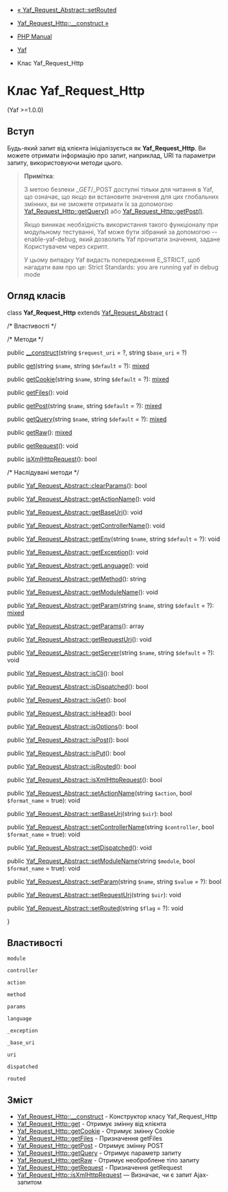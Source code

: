 - [« Yaf_Request_Abstract::setRouted](yaf-request-abstract.setrouted.md)
- [Yaf_Request_Http::\_\_construct »](yaf-request-http.construct.md)

- [PHP Manual](index.md)
- [Yaf](book.yaf.md)
- Клас Yaf_Request_Http

# Клас Yaf_Request_Http

(Yaf \>=1.0.0)

## Вступ

Будь-який запит від клієнта ініціалізується як **Yaf_Request_Http**. Ви
можете отримати інформацію про запит, наприклад, URI та параметри запиту,
використовуючи методи цього.

> **Примітка**:
>
> З метою безпеки $\_GET/$\_POST доступні тільки для читання в Yaf,
> що означає, що якщо ви встановите значення для цих глобальних
> змінних, ви не зможете отримати їх за допомогою
> [Yaf_Request_Http::getQuery()](yaf-request-http.getquery.md) або
> [Yaf_Request_Http::getPost()](yaf-request-http.getpost.md).
>
> Якщо виникає необхідність використання такого функціоналу при
> модульному тестуванні, Yaf може бути зібраний за допомогою
> --enable-yaf-debug, який дозволить Yaf прочитати значення, задане
> Користувачем через скрипт.
>
> У цьому випадку Yaf видасть попередження E_STRICT, щоб нагадати вам
> про це: Strict Standards: you are running yaf in debug mode

## Огляд класів

class **Yaf_Request_Http** extends
[Yaf_Request_Abstract](class.yaf-request-abstract.md) {

/\* Властивості \*/

/\* Методи \*/

public [\_\_construct](yaf-request-http.construct.md)(string
`$request_uri` = ?, string `$base_uri` = ?)

public [get](yaf-request-http.get.md)(string `$name`, string
`$default` = ?):
[mixed](language.types.declarations.md#language.types.declarations.mixed)

public [getCookie](yaf-request-http.getcookie.md)(string `$name`,
string `$default` = ?):
[mixed](language.types.declarations.md#language.types.declarations.mixed)

public [getFiles](yaf-request-http.getfiles.md)(): void

public [getPost](yaf-request-http.getpost.md)(string `$name`, string
`$default` = ?):
[mixed](language.types.declarations.md#language.types.declarations.mixed)

public [getQuery](yaf-request-http.getquery.md)(string `$name`, string
`$default` = ?):
[mixed](language.types.declarations.md#language.types.declarations.mixed)

public [getRaw](yaf-request-http.getraw.md)():
[mixed](language.types.declarations.md#language.types.declarations.mixed)

public [getRequest](yaf-request-http.getrequest.md)(): void

public [isXmlHttpRequest](yaf-request-http.isxmlhttprequest.md)():
bool

/\* Наслідувані методи \*/

public
[Yaf_Request_Abstract::clearParams](yaf-request-abstract.clearparams.md)():
bool

public
[Yaf_Request_Abstract::getActionName](yaf-request-abstract.getactionname.md)():
void

public
[Yaf_Request_Abstract::getBaseUri](yaf-request-abstract.getbaseuri.md)():
void

public
[Yaf_Request_Abstract::getControllerName](yaf-request-abstract.getcontrollername.md)():
void

public
[Yaf_Request_Abstract::getEnv](yaf-request-abstract.getenv.md)(string
`$name`, string `$default` = ?): void

public
[Yaf_Request_Abstract::getException](yaf-request-abstract.getexception.md)():
void

public
[Yaf_Request_Abstract::getLanguage](yaf-request-abstract.getlanguage.md)():
void

public
[Yaf_Request_Abstract::getMethod](yaf-request-abstract.getmethod.md)():
string

public
[Yaf_Request_Abstract::getModuleName](yaf-request-abstract.getmodulename.md)():
void

public
[Yaf_Request_Abstract::getParam](yaf-request-abstract.getparam.md)(string
`$name`, string `$default` = ?):
[mixed](language.types.declarations.md#language.types.declarations.mixed)

public
[Yaf_Request_Abstract::getParams](yaf-request-abstract.getparams.md)():
array

public
[Yaf_Request_Abstract::getRequestUri](yaf-request-abstract.getrequesturi.md)():
void

public
[Yaf_Request_Abstract::getServer](yaf-request-abstract.getserver.md)(string
`$name`, string `$default` = ?): void

public [Yaf_Request_Abstract::isCli](yaf-request-abstract.iscli.md)():
bool

public
[Yaf_Request_Abstract::isDispatched](yaf-request-abstract.isdispatched.md)():
bool

public [Yaf_Request_Abstract::isGet](yaf-request-abstract.isget.md)():
bool

public
[Yaf_Request_Abstract::isHead](yaf-request-abstract.ishead.md)(): bool

public
[Yaf_Request_Abstract::isOptions](yaf-request-abstract.isoptions.md)():
bool

public
[Yaf_Request_Abstract::isPost](yaf-request-abstract.ispost.md)(): bool

public [Yaf_Request_Abstract::isPut](yaf-request-abstract.isput.md)():
bool

public
[Yaf_Request_Abstract::isRouted](yaf-request-abstract.isrouted.md)():
bool

public
[Yaf_Request_Abstract::isXmlHttpRequest](yaf-request-abstract.isxmlhttprequest.md)():
bool

public
[Yaf_Request_Abstract::setActionName](yaf-request-abstract.setactionname.md)(string
`$action`, bool `$format_name` = true): void

public
[Yaf_Request_Abstract::setBaseUri](yaf-request-abstract.setbaseuri.md)(string
`$uir`): bool

public
[Yaf_Request_Abstract::setControllerName](yaf-request-abstract.setcontrollername.md)(string
`$controller`, bool `$format_name` = true): void

public
[Yaf_Request_Abstract::setDispatched](yaf-request-abstract.setdispatched.md)():
void

public
[Yaf_Request_Abstract::setModuleName](yaf-request-abstract.setmodulename.md)(string
`$module`, bool `$format_name` = true): void

public
[Yaf_Request_Abstract::setParam](yaf-request-abstract.setparam.md)(string
`$name`, string `$value` = ?): bool

public
[Yaf_Request_Abstract::setRequestUri](yaf-request-abstract.setrequesturi.md)(string
`$uir`): void

public
[Yaf_Request_Abstract::setRouted](yaf-request-abstract.setrouted.md)(string
`$flag` = ?): void

}

## Властивості

`module`

`controller`

`action`

`method`

`params`

`language`

`_exception`

`_base_uri`

`uri`

`dispatched`

`routed`

## Зміст

- [Yaf_Request_Http::\_\_construct](yaf-request-http.construct.md) -
Конструктор класу Yaf_Request_Http
- [Yaf_Request_Http::get](yaf-request-http.get.md) - Отримує
змінну від клієнта
- [Yaf_Request_Http::getCookie](yaf-request-http.getcookie.md) -
Отримує змінну Cookie
- [Yaf_Request_Http::getFiles](yaf-request-http.getfiles.md) -
Призначення getFiles
- [Yaf_Request_Http::getPost](yaf-request-http.getpost.md) -
Отримує змінну POST
- [Yaf_Request_Http::getQuery](yaf-request-http.getquery.md) -
Отримує параметр запиту
- [Yaf_Request_Http::getRaw](yaf-request-http.getraw.md) - Отримує
необроблене тіло запиту
- [Yaf_Request_Http::getRequest](yaf-request-http.getrequest.md) -
Призначення getRequest
- [Yaf_Request_Http::isXmlHttpRequest](yaf-request-http.isxmlhttprequest.md)
— Визначає, чи є запит Ajax-запитом
